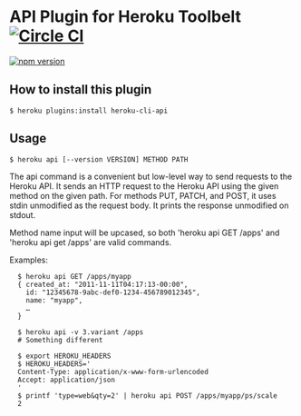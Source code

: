 # API Plugin for Heroku Toolbelt [![Circle CI](https://circleci.com/gh/heroku/heroku-cli-api/tree/master.svg?style=svg)](https://circleci.com/gh/heroku/heroku-cli-api/tree/master)

[![npm version](https://badge.fury.io/js/heroku-cli-api.svg)](http://badge.fury.io/js/heroku-cli-api)

## How to install this plugin

```
$ heroku plugins:install heroku-cli-api
```

## Usage

```shell
$ heroku api [--version VERSION] METHOD PATH
```

  The api command is a convenient but low-level way to send requests
  to the Heroku API. It sends an HTTP request to the Heroku API
  using the given method on the given path. For methods PUT, PATCH,
  and POST, it uses stdin unmodified as the request body. It prints
  the response unmodified on stdout.

  Method name input will be upcased, so both 'heroku api GET /apps' and
  'heroku api get /apps' are valid commands.

  Examples:

      $ heroku api GET /apps/myapp
      { created_at: "2011-11-11T04:17:13-00:00",
        id: "12345678-9abc-def0-1234-456789012345",
        name: "myapp",
        …
      }

      $ heroku api -v 3.variant /apps
      # Something different

      $ export HEROKU_HEADERS
      $ HEROKU_HEADERS='
      Content-Type: application/x-www-form-urlencoded
      Accept: application/json
      '
      $ printf 'type=web&qty=2' | heroku api POST /apps/myapp/ps/scale
      2
